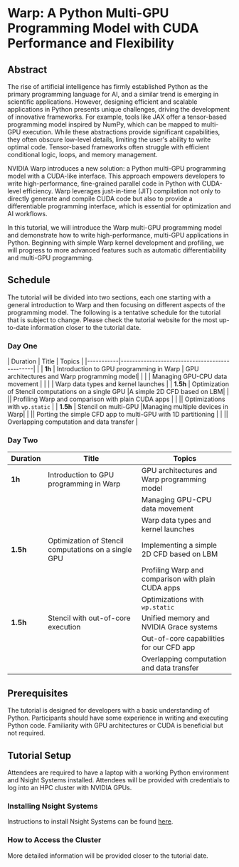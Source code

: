 # Warp: A Python Multi-GPU Programming Model with CUDA Performance and Flexibility

## Abstract

The rise of artificial intelligence has firmly established Python as the primary programming language for AI, and a similar trend is emerging in scientific applications. However, designing efficient and scalable applications in Python presents unique challenges, driving the development of innovative frameworks. For example, tools like JAX offer a tensor-based programming model inspired by NumPy, which can be mapped to multi-GPU execution. While these abstractions provide significant capabilities, they often obscure low-level details, limiting the user's ability to write optimal code. Tensor-based frameworks often struggle with efficient conditional logic, loops, and memory management.

NVIDIA Warp introduces a new solution: a Python multi-GPU programming model with a CUDA-like interface. This approach empowers developers to write high-performance, fine-grained parallel code in Python with CUDA-level efficiency. Warp leverages just-in-time (JIT) compilation not only to directly generate and compile CUDA code but also to provide a differentiable programming interface, which is essential for optimization and AI workflows.

In this tutorial, we will introduce the Warp multi-GPU programming model and demonstrate how to write high-performance, multi-GPU applications in Python. Beginning with simple Warp kernel development and profiling, we will progress to more advanced features such as automatic differentiability and multi-GPU programming.

## Schedule

The tutorial will be divided into two sections, each one starting with a general introduction to Warp and then focusing on different aspects of the programming model.  The following is a tentative schedule for the tutorial that is subject to change. Please check the tutorial website for the most up-to-date information closer to the tutorial date.

### Day One

| Duration  | Title                                          | Topics |
|-----------|-----------------------------------------------|       |
| **1h**    | Introduction to GPU programming in Warp | GPU architectures and Warp programming model|
|           | | Managing GPU-CPU data movement           |
|           | | Warp data types and kernel launches      |
| **1.5h**  | Optimization of Stencil computations on a single GPU |A simple 2D CFD based on LBM|
|           || Profiling Warp and comparison with plain CUDA apps |
|           || Optimizations with `wp.static`          |
| **1.5h**  | Stencil on multi-GPU                   |Managing multiple devices in Warp|
|           || Porting the simple CFD app to multi-GPU with 1D partitioning  |
|           || Overlapping computation and data transfer |

### Day Two

| Duration  | Title                                         | Topics |
|-----------|-----------------------------------------------|---------|
| **1h**    | Introduction to GPU programming in Warp   | GPU architectures and Warp programming model|
|           || Managing GPU-CPU data movement           |
|           || Warp data types and kernel launches      |
| **1.5h**  | Optimization of Stencil computations on a single GPU |Implementing a simple 2D CFD based on LBM|
|           || Profiling Warp and comparison with plain CUDA apps |
|           || Optimizations with `wp.static`          |
| **1.5h**  | Stencil with out-of-core execution       |Unified memory and NVIDIA Grace systems |
|           || Out-of-core capabilities for our CFD app |
|           || Overlapping computation and data transfer |


## Prerequisites

The tutorial is designed for developers with a basic understanding of Python.
Participants should have some experience in writing and executing Python code. Familiarity with GPU architectures or CUDA is beneficial but not required.

<!--
```hidden
## Reading List
To be provided.
```
-->

## Tutorial Setup

Attendees are required to have a laptop with a working Python environment and Nsight Systems installed. Attendees will be provided with credentials to log into an HPC cluster with NVIDIA GPUs.

### Installing Nsight Systems

Instructions to install Nsight Systems can be found [here](https://developer.nvidia.com/nsight-systems).

### How to Access the Cluster

More detailed information will be provided closer to the tutorial date.
